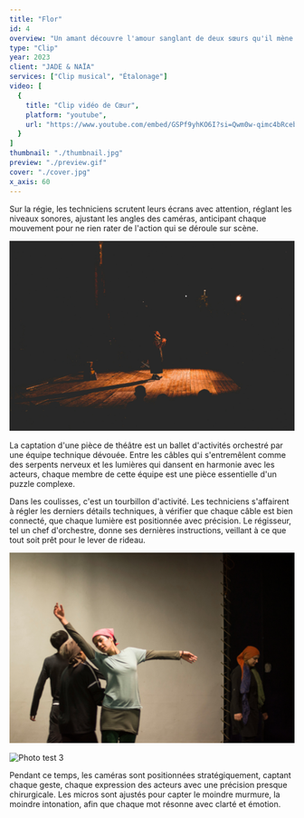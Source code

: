 ```yaml
---
title: "Flor"
id: 4
overview: "Un amant découvre l'amour sanglant de deux sœurs qu'il mène en bateau."
type: "Clip"
year: 2023
client: "JADE & NAÏA"
services: ["Clip musical", "Étalonage"]
video: [
  {
    title: "Clip vidéo de Cœur",
    platform: "youtube",
    url: "https://www.youtube.com/embed/GSPf9yhKO6I?si=Qwm0w-qimc4bRceb"
  }
]
thumbnail: "./thumbnail.jpg"
preview: "./preview.gif"
cover: "./cover.jpg"
x_axis: 60
---
```


Sur la régie, les techniciens scrutent leurs écrans avec attention, réglant les niveaux sonores, ajustant les angles des caméras, anticipant chaque mouvement pour ne rien rater de l'action qui se déroule sur scène.

![Photo test 1](test_1.jpg)

La captation d'une pièce de théâtre est un ballet d'activités orchestré par une équipe technique dévouée. Entre les câbles qui s'entremêlent comme des serpents nerveux et les lumières qui dansent en harmonie avec les acteurs, chaque membre de cette équipe est une pièce essentielle d'un puzzle complexe.

Dans les coulisses, c'est un tourbillon d'activité. Les techniciens s'affairent à régler les derniers détails techniques, à vérifier que chaque câble est bien connecté, que chaque lumière est positionnée avec précision. Le régisseur, tel un chef d'orchestre, donne ses dernières instructions, veillant à ce que tout soit prêt pour le lever de rideau.

![Photo test 2](test_2.jpg)

![Photo test 3](test_3.jpg)

Pendant ce temps, les caméras sont positionnées stratégiquement, captant chaque geste, chaque expression des acteurs avec une précision presque chirurgicale. Les micros sont ajustés pour capter le moindre murmure, la moindre intonation, afin que chaque mot résonne avec clarté et émotion.